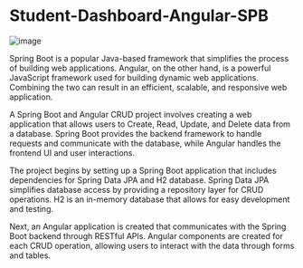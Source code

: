 # Student-Dashboard-Angular-SPB

![image](https://user-images.githubusercontent.com/72852725/230661429-7efd7d06-33dc-4bab-a745-0ffeb04180d1.png)

Spring Boot is a popular Java-based framework that simplifies the process of building web applications. Angular, on the other hand, is a powerful JavaScript framework used for building dynamic web applications. Combining the two can result in an efficient, scalable, and responsive web application.

A Spring Boot and Angular CRUD project involves creating a web application that allows users to Create, Read, Update, and Delete data from a database. Spring Boot provides the backend framework to handle requests and communicate with the database, while Angular handles the frontend UI and user interactions.

The project begins by setting up a Spring Boot application that includes dependencies for Spring Data JPA and H2 database. Spring Data JPA simplifies database access by providing a repository layer for CRUD operations. H2 is an in-memory database that allows for easy development and testing.

Next, an Angular application is created that communicates with the Spring Boot backend through RESTful APIs. Angular components are created for each CRUD operation, allowing users to interact with the data through forms and tables.
